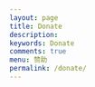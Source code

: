 ```yaml
---
layout: page
title: Donate
description:
keywords: Donate
comments: true
menu: 赞助
permalink: /donate/
---
```


